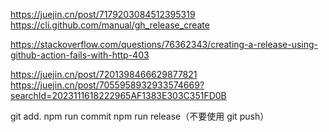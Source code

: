 https://juejin.cn/post/7179203084512395319
https://cli.github.com/manual/gh_release_create

https://stackoverflow.com/questions/76362343/creating-a-release-using-github-action-fails-with-http-403


https://juejin.cn/post/7201398466629877821
https://juejin.cn/post/7055958932933574669?searchId=2023111618222965AF1383E303C351FD0B

git add.
npm run commit
npm run release（不要使用 git push）
